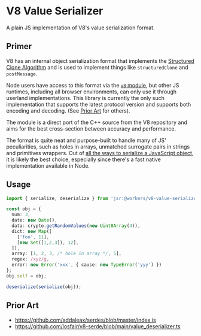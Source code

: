 # V8 Value Serializer

A plain JS implementation of V8's value serialization format.

## Primer
V8 has an internal object serialization format that implements the [Structured Clone Algorithm][sca] and is used to implement things like `structuredClone` and `postMessage`.

Node users have access to this format via the [`v8` module][v8m], but other JS runtimes, including all browser environments, can only use it through userland implementations. This library is currently the only such implementation that supports the latest protocol version and supports both encoding and decoding. (See [Prior Art](#prior-art) for others).

The module is a direct port of the C++ source from the V8 repository and aims for the best cross-section between accuracy and performance. 

The format is quite neat and purpose-built to handle many of JS' peculiarities, such as holes in arrays, unmatched surrogate pairs in strings and primitives wrappers.
Out of [all the ways to serialize a JavaScript object][1], it is likely the best choice, especially since there's a fast native implementation available in Node.

[sca]: https://developer.mozilla.org/en-US/docs/Web/API/Web_Workers_API/Structured_clone_algorithm
[v8m]: https://nodejs.org/api/v8.html#serialization-api
[1]: https://qwtel.com/posts/software/how-to-serialize-a-javascript-object/

## Usage

```ts
import { serialize, deserialize } from 'jsr:@workers/v8-value-serializer'

const obj = {
  num: 3,
  date: new Date(),
  data: crypto.getRandomValues(new Uint8Array(4)),
  dict: new Map([
    ['foo', 11],
    [new Set([1,2,3]), 12],
  ]),
  array: [1, 2, 3, /* hole in array */, 5],
  regex: /xyz/g,
  error: new Error('xxx', { cause: new TypeError('yyy') })
};
obj.self = obj;

deserialize(serialize(obj));
```

## Prior Art

- https://github.com/addaleax/serdes/blob/master/index.js
- https://github.com/losfair/v8-serde/blob/main/value_deserializer.ts

